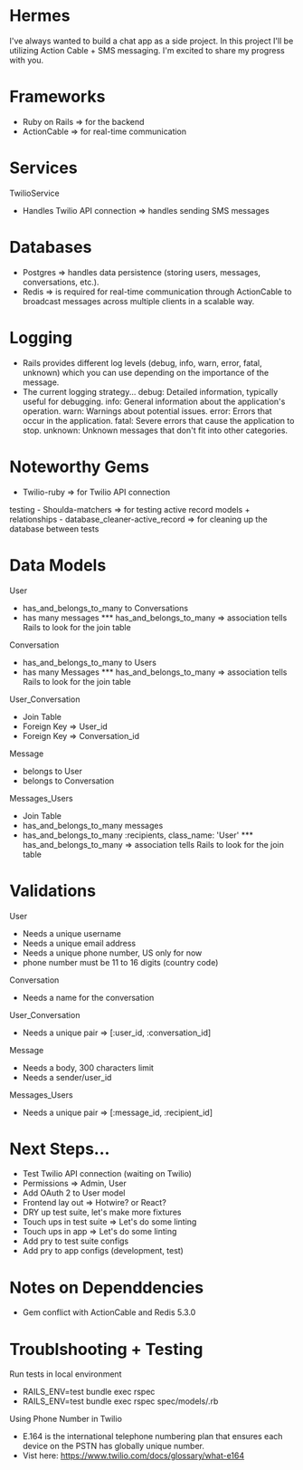 # Hermes
I've always wanted to build a chat app as a side project. In this project I'll be utilizing Action Cable + SMS messaging. I'm excited to share my progress with you. 

# Frameworks
  - Ruby on Rails => for the backend
  - ActionCable => for real-time communication

# Services
TwilioService
  - Handles Twilio API connection => handles sending SMS messages

# Databases
  - Postgres => handles data persistence (storing users, messages, conversations, etc.).
  - Redis => is required for real-time communication through ActionCable to broadcast messages across multiple clients in a scalable way.

# Logging
  - Rails provides different log levels (debug, info, warn, error, fatal, unknown) which you can use depending on the importance of the message.
  - The current logging strategy...
      debug: Detailed information, typically useful for debugging.
      info: General information about the application's operation.
      warn: Warnings about potential issues.
      error: Errors that occur in the application.
      fatal: Severe errors that cause the application to stop.
      unknown: Unknown messages that don't fit into other categories.

# Noteworthy Gems
  - Twilio-ruby => for Twilio API connection

  testing
     - Shoulda-matchers => for testing active record models + relationships
     - database_cleaner-active_record => for cleaning up the database between tests

# Data Models
User
  - has_and_belongs_to_many to Conversations
  - has many messages
  *** has_and_belongs_to_many => association tells Rails to look for the join table

Conversation
  - has_and_belongs_to_many to Users
  - has many Messages
  *** has_and_belongs_to_many => association tells Rails to look for the join table

User_Conversation
  - Join Table
  - Foreign Key => User_id
  - Foreign Key => Conversation_id

Message
  - belongs to User
  - belongs to Conversation

Messages_Users
  - Join Table
  - has_and_belongs_to_many messages
  - has_and_belongs_to_many :recipients, class_name: 'User'
  *** has_and_belongs_to_many => association tells Rails to look for the join table

# Validations
User
  - Needs a unique username
  - Needs a unique email address
  - Needs a unique phone number, US only for now
  - phone number must be 11 to 16 digits (country code)

Conversation
  - Needs a name for the conversation

User_Conversation
  - Needs a unique pair => [:user_id, :conversation_id]

Message
  - Needs a body, 300 characters limit
  - Needs a sender/user_id

Messages_Users
  - Needs a unique pair => [:message_id, :recipient_id]

# Next Steps...
- Test Twilio API connection (waiting on Twilio)
- Permissions => Admin, User
- Add OAuth 2 to User model
- Frontend lay out => Hotwire? or React?
- DRY up test suite, let's make more fixtures
- Touch ups in test suite => Let's do some linting
- Touch ups in app => Let's do some linting
- Add pry to test suite configs
- Add pry to app configs (development, test)

# Notes on Dependdencies
- Gem conflict with ActionCable and Redis 5.3.0

# Troublshooting + Testing
Run tests in local environment
  - RAILS_ENV=test bundle exec rspec
  - RAILS_ENV=test bundle exec rspec spec/models/<YOUR TARGET TEST FILE>.rb

Using Phone Number in Twilio
  - E.164 is the international telephone numbering plan that ensures each device on the PSTN has globally unique number.
  - Vist here: https://www.twilio.com/docs/glossary/what-e164